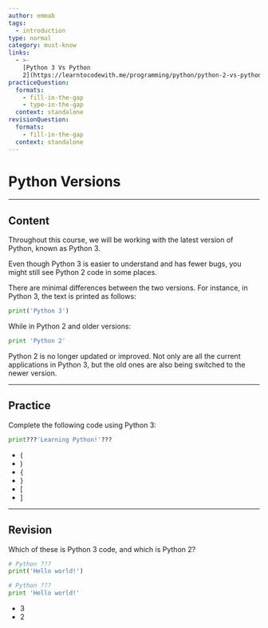 ```yaml
---
author: emmab
tags:
  - introduction
type: normal
category: must-know
links:
  - >-
    [Python 3 Vs Python
    2](https://learntocodewith.me/programming/python/python-2-vs-python-3/){website}
practiceQuestion:
  formats:
    - fill-in-the-gap
    - type-in-the-gap
  context: standalone
revisionQuestion:
  formats:
    - fill-in-the-gap
  context: standalone
---
```


# Python Versions

---

## Content
Throughout this course, we will be working with the latest version of Python, known as Python 3.

Even though Python 3 is easier to understand and has fewer bugs, you might still see Python 2 code in some places.

There are minimal differences between the two versions. For instance, in Python 3, the text is printed as follows:

```python
print('Python 3')
```

While in Python 2 and older versions:

```python
print 'Python 2'
```

Python 2 is no longer updated or improved. Not only are all the current applications in Python 3, but the old ones are also being switched to the newer version.

---

## Practice

Complete the following code using Python 3:

```py
print???'Learning Python!'???
```

- (
- )
- {
- }
- [
- ]


---

## Revision

Which of these is Python 3 code, and which is Python 2?

```python
# Python ???
print('Hello world!')

# Python ???
print 'Hello world!' 
```

- 3
- 2 
